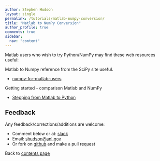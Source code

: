 ```yaml
---
author: Stephen Hudson
layout: single
permalink: /tutorials/matlab-numpy-conversion/
title: "Matlab to NumPy Conversion"
author_profile: true
comments: true
sidebar:
  nav: "content"
---
```


Matlab users who wish to try Python/NumPy may find these web resources useful:

Matlab to Numpy reference from the SciPy site useful.

 - [numpy-for-matlab-users](https://docs.scipy.org/doc/numpy/user/numpy-for-matlab-users.html)

Getting started - comparison Matlab and NumPy

 - [Stepping from Matlab to Python](http://stsievert.com/blog/2015/09/01/matlab-to-python/)
 

## Feedback

Any feedback/corrections/additions are welcome:

 - Comment below or at: [slack](https://join.slack.com/t/bssw-python/shared_invite/enQtNDcxNDA3OTg0OTYwLTAyOGY0YjdhNDUzOTE1NGUwNGM4MDI1ZDQwY2U3OGY2NzQxZWE4ZDZiZjM2OTEzNDRkNDBkZTEyMDVlMDM2NTE)
 - Email: shudson@anl.gov
 - Or fork on [github](https://github.com/betterscientificsoftware/python-for-hpc) and make a pull request

Back to [contents page]({{site.baseurl}}/python-for-hpc/)
 
